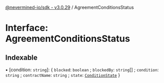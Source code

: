 [@nevermined-io/sdk - v3.0.29](../code-reference.md) / AgreementConditionsStatus

# Interface: AgreementConditionsStatus

## Indexable

▪ [condition: `string`]: \{ `blocked`: `boolean` ; `blockedBy`: `string`[] ; `condition`: `string` ; `contractName`: `string` ; `state`: [`ConditionState`](../enums/ConditionState.md) }

